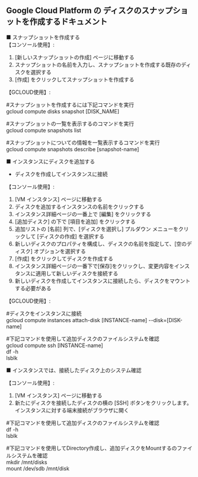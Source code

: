 ## Google Cloud Platform の ディスクのスナップショットを作成するドキュメント


■ スナップショットを作成する<br> 
【コンソール使用】:

1. [新しいスナップショットの作成] ページに移動する
2. スナップショットの名前を入力し、スナップショットを作成する既存のディスクを選択する
3. [作成] をクリックしてスナップショットを作成する

【GCLOUD使用】:

#スナップショットを作成するには下記コマンドを実行<br>
gcloud compute disks snapshot [DISK_NAME]

#スナップショットの一覧を表示するのコマンドを実行<br>
gcloud compute snapshots list

#スナップショットについての情報を一覧表示するコマンドを実行<br>
gcloud compute snapshots describe [snapshot-name]

■ インスタンスにディスクを追加する

* ディスクを作成してインスタンスに接続 

【コンソール使用】:

1. [VM インスタンス] ページに移動する
2. ディスクを追加するインスタンスの名前をクリックする
3. インスタンス詳細ページの一番上で [編集] をクリックする
4. [追加ディスク] の下で [項目を追加] をクリックする
5. 追加リストの [名前] 列で、[ディスクを選択し] プルダウン メニューをクリックして [ディスクの作成] を選択する
6. 新しいディスクのプロパティを構成し、ディスクの名前を指定して、[空のディスク] オプションを選択する
7. [作成] をクリックしてディスクを作成する
8. インスタンス詳細ページの一番下で[保存]をクリックし、変更内容をインスタンスに適用して新しいディスクを接続する
9. 新しいディスクを作成してインスタンスに接続したら、ディスクをマウントする必要がある

【GCLOUD使用】:

#ディスクをインスタンスに接続<br>
gcloud compute instances attach-disk [INSTANCE-name] --disk=[DISK-name]

#下記コマンドを使用して追加ディスクのファイルシステムを確認<br>
gcloud compute ssh [INSTANCE-name]<br>
df -h<br>
lsblk

■ インスタンスでは、接続したディスク上のシステム確認

【コンソール使用】:

1. [VM インスタンス] ページに移動する 
2. 新たにディスクを接続したディスクの横の [SSH] ボタンをクリックします。<br>
インスタンスに対する端末接続がブラウザに開く

#下記コマンドを使用して追加ディスクのファイルシステムを確認<br>
df -h<br>
lsblk

#下記コマンドを使用してDirectory作成し、追加ディスクをMountするのファイルシステムを確認<br>
mkdir /mnt/disks<br>
mount /dev/sdb /mnt/disk

